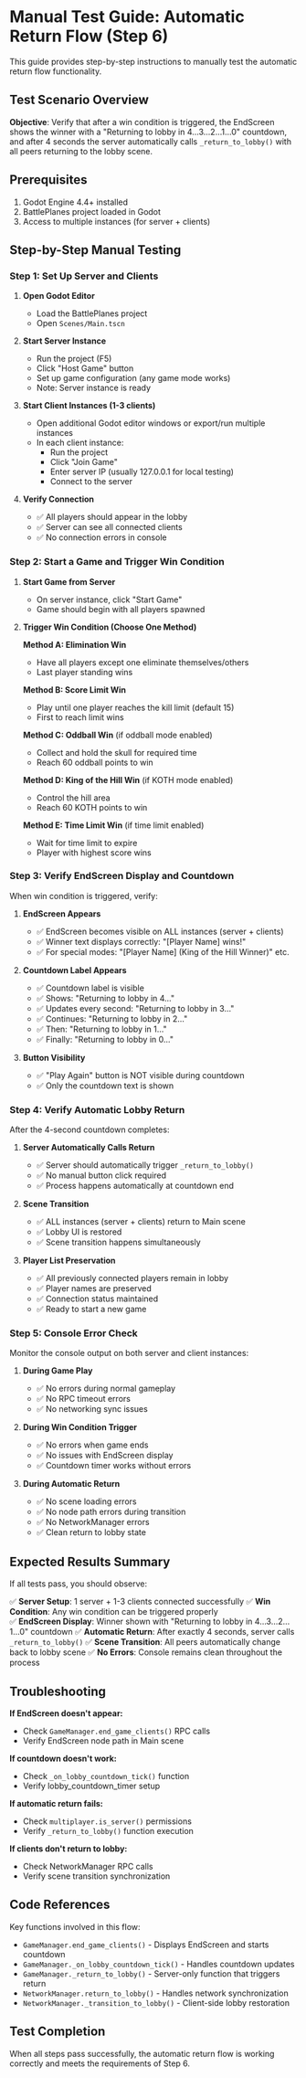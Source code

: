 # Manual Test Guide: Automatic Return Flow (Step 6)

This guide provides step-by-step instructions to manually test the automatic return flow functionality.

## Test Scenario Overview

**Objective**: Verify that after a win condition is triggered, the EndScreen shows the winner with a "Returning to lobby in 4…3…2…1…0" countdown, and after 4 seconds the server automatically calls `_return_to_lobby()` with all peers returning to the lobby scene.

## Prerequisites

1. Godot Engine 4.4+ installed
2. BattlePlanes project loaded in Godot
3. Access to multiple instances (for server + clients)

## Step-by-Step Manual Testing

### Step 1: Set Up Server and Clients

1. **Open Godot Editor**
   - Load the BattlePlanes project
   - Open `Scenes/Main.tscn`

2. **Start Server Instance**
   - Run the project (F5)
   - Click "Host Game" button
   - Set up game configuration (any game mode works)
   - Note: Server instance is ready

3. **Start Client Instances (1-3 clients)**
   - Open additional Godot editor windows or export/run multiple instances
   - In each client instance:
     - Run the project
     - Click "Join Game"
     - Enter server IP (usually 127.0.0.1 for local testing)
     - Connect to the server

4. **Verify Connection**
   - ✅ All players should appear in the lobby
   - ✅ Server can see all connected clients
   - ✅ No connection errors in console

### Step 2: Start a Game and Trigger Win Condition

1. **Start Game from Server**
   - On server instance, click "Start Game"
   - Game should begin with all players spawned

2. **Trigger Win Condition (Choose One Method)**

   **Method A: Elimination Win**
   - Have all players except one eliminate themselves/others
   - Last player standing wins

   **Method B: Score Limit Win** 
   - Play until one player reaches the kill limit (default 15)
   - First to reach limit wins

   **Method C: Oddball Win** (if oddball mode enabled)
   - Collect and hold the skull for required time
   - Reach 60 oddball points to win

   **Method D: King of the Hill Win** (if KOTH mode enabled)
   - Control the hill area
   - Reach 60 KOTH points to win

   **Method E: Time Limit Win** (if time limit enabled)
   - Wait for time limit to expire
   - Player with highest score wins

### Step 3: Verify EndScreen Display and Countdown

When win condition is triggered, verify:

1. **EndScreen Appears**
   - ✅ EndScreen becomes visible on ALL instances (server + clients)
   - ✅ Winner text displays correctly: "[Player Name] wins!"
   - ✅ For special modes: "[Player Name] (King of the Hill Winner)" etc.

2. **Countdown Label Appears**
   - ✅ Countdown label is visible
   - ✅ Shows: "Returning to lobby in 4..."
   - ✅ Updates every second: "Returning to lobby in 3..."
   - ✅ Continues: "Returning to lobby in 2..."
   - ✅ Then: "Returning to lobby in 1..."
   - ✅ Finally: "Returning to lobby in 0..."

3. **Button Visibility**
   - ✅ "Play Again" button is NOT visible during countdown
   - ✅ Only the countdown text is shown

### Step 4: Verify Automatic Lobby Return

After the 4-second countdown completes:

1. **Server Automatically Calls Return**
   - ✅ Server should automatically trigger `_return_to_lobby()`
   - ✅ No manual button click required
   - ✅ Process happens automatically at countdown end

2. **Scene Transition**
   - ✅ ALL instances (server + clients) return to Main scene
   - ✅ Lobby UI is restored
   - ✅ Scene transition happens simultaneously

3. **Player List Preservation**
   - ✅ All previously connected players remain in lobby
   - ✅ Player names are preserved
   - ✅ Connection status maintained
   - ✅ Ready to start a new game

### Step 5: Console Error Check

Monitor the console output on both server and client instances:

1. **During Game Play**
   - ✅ No errors during normal gameplay
   - ✅ No RPC timeout errors
   - ✅ No networking sync issues

2. **During Win Condition Trigger**
   - ✅ No errors when game ends
   - ✅ No issues with EndScreen display
   - ✅ Countdown timer works without errors

3. **During Automatic Return**
   - ✅ No scene loading errors
   - ✅ No node path errors during transition
   - ✅ No NetworkManager errors
   - ✅ Clean return to lobby state

## Expected Results Summary

If all tests pass, you should observe:

✅ **Server Setup**: 1 server + 1-3 clients connected successfully
✅ **Win Condition**: Any win condition can be triggered properly  
✅ **EndScreen Display**: Winner shown with "Returning to lobby in 4…3…2…1…0" countdown
✅ **Automatic Return**: After exactly 4 seconds, server calls `_return_to_lobby()`
✅ **Scene Transition**: All peers automatically change back to lobby scene
✅ **No Errors**: Console remains clean throughout the process

## Troubleshooting

**If EndScreen doesn't appear:**
- Check `GameManager.end_game_clients()` RPC calls
- Verify EndScreen node path in Main scene

**If countdown doesn't work:**
- Check `_on_lobby_countdown_tick()` function
- Verify lobby_countdown_timer setup

**If automatic return fails:**
- Check `multiplayer.is_server()` permissions
- Verify `_return_to_lobby()` function execution

**If clients don't return to lobby:**
- Check NetworkManager RPC calls
- Verify scene transition synchronization

## Code References

Key functions involved in this flow:
- `GameManager.end_game_clients()` - Displays EndScreen and starts countdown
- `GameManager._on_lobby_countdown_tick()` - Handles countdown updates  
- `GameManager._return_to_lobby()` - Server-only function that triggers return
- `NetworkManager.return_to_lobby()` - Handles network synchronization
- `NetworkManager._transition_to_lobby()` - Client-side lobby restoration

## Test Completion

When all steps pass successfully, the automatic return flow is working correctly and meets the requirements of Step 6.
